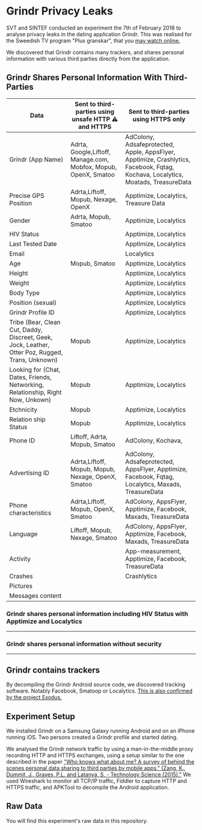 # Grindr Privacy Leaks

SVT and SINTEF conducted an experiment the 7th of February 2018 to analyse privacy leaks in the dating application Grindr. This was realised for the Sweedish TV program "Plus granskar", that you [may watch online.](https://www.svtplay.se/video/17267438/plus-granskar/plus-granskar-ditt-karleksliv-en-handelsvara)

We discovered that Grindr contains many trackers, and shares personal information with various third parties directly from the application.


## Grindr Shares Personal Information With Third-Parties

|Data|Sent to third-parties using unsafe HTTP ⚠ and HTTPS|Sent to third-parties using HTTPS only|
|----|--------------------------------|---------------------------|
|Grindr (App Name)|Adrta, Google,Liftoff, Manage.com, Mobfox, Mopub, OpenX, Smatoo|AdColony, Adsafeprotected, Apple, AppsFlyer, Apptimize, Crashlytics, Facebook, Fqtag, Kochava, Localytics, Moatads, TreasureData
|Precise GPS Position|Adrta,Liftoff, Mopub, Nexage, OpenX|Apptimize, Localytics, Treasure Data
|Gender|Adrta, Mopub, Smatoo|Apptimize, Localytics
|HIV Status||Apptimize, Localytics
|Last Tested Date||Apptimize, Localytics
|Email||Localytics
|Age|Mopub, Smatoo|Apptimize, Localytics
|Height||Apptimize, Localytics
|Weight||Apptimize, Localytics
|Body Type||Apptimize, Localytics
|Position (sexual)||Apptimize, Localytics
|Grindr Profile ID||Apptimize, Localytics
|Tribe (Bear, Clean Cut, Daddy, Discreet, Geek, Jock, Leather, Otter Poz, Rugged, Trans, Unknown)|Mopub|Apptimize, Localytics
|Looking for (Chat, Dates, Friends, Networking, Relationship, Right Now, Unkown)|Mopub|Apptimize, Localytics
|Etchnicity|Mopub|Apptimize, Localytics
|Relation ship Status|Mopub|Apptimize, Localytics
|Phone ID|Liftoff, Adrta, Mopub, Smatoo|AdColony, Kochava,
|Advertising ID|Adrta,Liftoff, Mopub, Mopub, Nexage, OpenX, Smatoo|AdColony, Adsafeprotected, AppsFlyer, Apptimize, Facebook, Fqtag, Localytics, Maxads, TreasureData
|Phone characteristics|Adrta,Liftoff, Mopub, OpenX, Smatoo|AdColony, AppsFlyer, Apptimize, Facebook, Maxads, TreasureData
|Language|Liftoff, Mopub, Nexage, Smatoo|AdColony, AppsFlyer, Apptimize, Facebook, Maxads, TreasureData
|Activity||App-measurement, Apptimize, Facebook, TreasureData
|Crashes||Crashlytics
|Pictures|||
|Messages content|||

### Grindr shares personal information including HIV Status with Apptimize and Localytics

***

### Grindr shares personal information without security

***

## Grindr contains trackers

By decompiling the Grindr Android source code, we discovered tracking software. Notably Facebook, Smatoop or Localytics. [This is also confirmed by the project Exodus.](https://reports.exodus-privacy.eu.org/reports/5323/)

## Experiment Setup

We installed Grindr on a Samsung Galaxy running Android and on an iPhone running iOS. Two persons created a Grindr profile and started dating.

We analysed the Grindr network traffic by using a man-in-the-middle proxy recording HTTP and HTTPS exchanges, using a setup similar to the one described in the paper ["Who knows what about me? A survey of behind the scenes personal data sharing to third parties by mobile apps." (Zang, K., Dummit, J., Graves, P.L. and Latanya, S.  - Technology Science (2015)."](https://techscience.org/a/2015103001/download.pdf) 
We used Wireshark to monitor all TCP/IP traffic, Fiddler to capture HTTP and HTTPS traffic, and APKTool to decompile the Android application.

## Raw Data

You will find this experiment's raw data in this repository.
